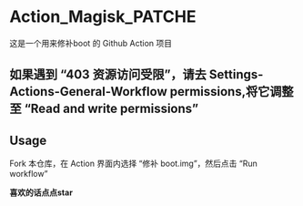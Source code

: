 # Action_Magisk_PATCHE


这是一个用来修补boot 的 Github Action 项目

## 如果遇到 “403 资源访问受限”，请去 Settings-Actions-General-Workflow permissions,将它调整至 “Read and write permissions”

## Usage

Fork 本仓库，在 Action 界面内选择 “修补 boot.img”，然后点击 “Run workflow”

**喜欢的话点点star**
